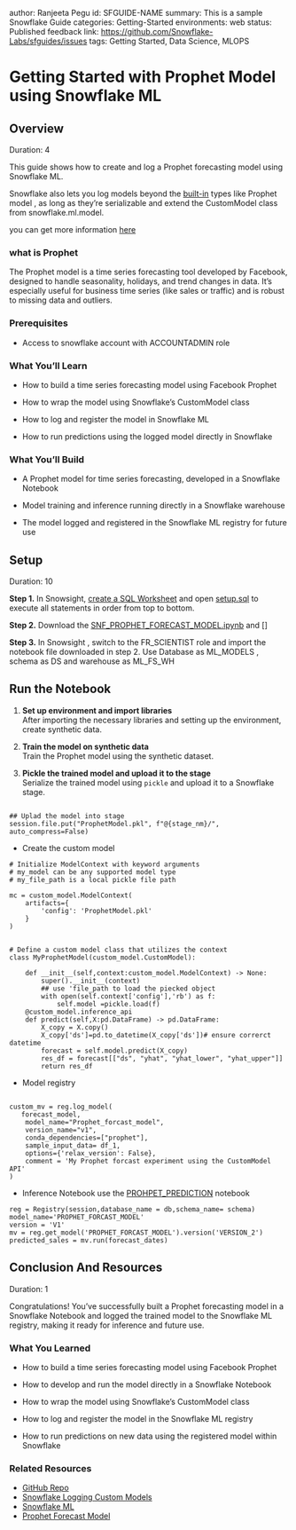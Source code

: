 author: Ranjeeta Pegu
id: SFGUIDE-NAME
summary: This is a sample Snowflake Guide
categories: Getting-Started
environments: web
status: Published 
feedback link: https://github.com/Snowflake-Labs/sfguides/issues
tags: Getting Started, Data Science, MLOPS 

# Getting Started with Prophet Model using Snowflake ML
<!-- ------------------------ -->
## Overview 
Duration: 4


This guide shows how to create and log a Prophet forecasting model using Snowflake ML. 

Snowflake also lets you log models beyond the [built-in](https://docs.snowflake.com/en/developer-guide/snowflake-ml/model-registry/built-in-models/overview) types like Prophet model , as long as they’re serializable and extend the CustomModel class from snowflake.ml.model.

you can get more information [here](https://docs.snowflake.com/en/developer-guide/snowflake-ml/model-registry/bring-your-own-model-types)

### what is Prophet
The Prophet model is a time series forecasting tool developed by Facebook, designed to handle seasonality, holidays, and trend changes in data. It’s especially useful for business time series (like sales or traffic) and is robust to missing data and outliers.

### Prerequisites
- Access to snowflake account with ACCOUNTADMIN role

### What You’ll Learn 
- How to build a time series forecasting model using Facebook Prophet

- How to wrap the model using Snowflake’s CustomModel class

- How to log and register the model in Snowflake ML

- How to run predictions using the logged model directly in Snowflake


### What You’ll Build 
- A Prophet model for time series forecasting, developed in a Snowflake Notebook

- Model training and inference running directly in a Snowflake warehouse

- The model logged and registered in the Snowflake ML registry for future use

<!-- ------------------------ -->
## Setup
Duration: 10

**Step 1.** In Snowsight, [create a SQL Worksheet](https://docs.snowflake.com/en/user-guide/ui-snowsight-worksheets-gs?_fsi=THrZMtDg,%20THrZMtDg&_fsi=THrZMtDg,%20THrZMtDg#create-worksheets-from-a-sql-file) and open [setup.sql](https://github.com/Snowflake-Labs/sfguide-getting-started-with-prophet-using-snowflake-ml/blob/main/setup.sql) to execute all statements in order from top to bottom.

**Step 2.** Download the [SNF_PROPHET_FORECAST_MODEL.ipynb](https://github.com/Snowflake-Labs/sfguide-getting-started-with-prophet-using-snowflake-ml/blob/main/SNF_PROPHET_FORCAST_MODEL.ipynb) and []

**Step 3.**  In Snowsight , switch to the FR_SCIENTIST role and import the notebook file downloaded in step 2. Use Database as ML_MODELS , schema as DS and warehouse as ML_FS_WH


<!-- ------------------------ -->
## Run the Notebook
1. **Set up environment and import libraries**  
   After importing the necessary libraries and setting up the environment, create synthetic data.

2. **Train the model on synthetic data**  
   Train the Prophet model using the synthetic dataset.

3. **Pickle the trained model and upload it to the stage**  
   Serialize the trained model using `pickle` and upload it to a Snowflake stage.

```pickle.dump(my_forcast_model, open('ProphetModel.pkl', 'wb'))

## Uplad the model into stage
session.file.put("ProphetModel.pkl", f"@{stage_nm}/", auto_compress=False)
```
- Create the custom model 
```
# Initialize ModelContext with keyword arguments
# my_model can be any supported model type
# my_file_path is a local pickle file path

mc = custom_model.ModelContext(
    artifacts={
        'config': 'ProphetModel.pkl'
    }
)


# Define a custom model class that utilizes the context
class MyProphetModel(custom_model.CustomModel):

    def __init__(self,context:custom_model.ModelContext) -> None:
        super().__init__(context)
        ## use 'file_path to load the piecked object
        with open(self.context['config'],'rb') as f:
            self.model =pickle.load(f)
    @custom_model.inference_api
    def predict(self,X:pd.DataFrame) -> pd.DataFrame:
        X_copy = X.copy()
        X_copy['ds']=pd.to_datetime(X_copy['ds'])# ensure correrct datetime
        forecast = self.model.predict(X_copy)
        res_df = forecast[["ds", "yhat", "yhat_lower", "yhat_upper"]]
        return res_df
```

- Model registry 
```reg = Registry(session,database_name = db,schema_name= schema)

custom_mv = reg.log_model(
   forecast_model,
    model_name="Prophet_forcast_model",
    version_name="v1",
    conda_dependencies=["prophet"],
    sample_input_data= df_1,
    options={'relax_version': False},
    comment = 'My Prophet forcast experiment using the CustomModel API'
)
```
- Inference Notebook
use the [PROHPET_PREDICTION](https://github.com/Snowflake-Labs/sfguide-getting-started-with-prophet-using-snowflake-ml/blob/main/PROPHET_PREDICTION.ipynb) notebook

```
reg = Registry(session,database_name = db,schema_name= schema)
model_name='PROPHET_FORCAST_MODEL'
version = 'V1'
mv = reg.get_model('PROPHET_FORCAST_MODEL').version('VERSION_2')
predicted_sales = mv.run(forecast_dates)
```

<!-- ------------------------ -->
## Conclusion And Resources
Duration: 1

Congratulations! You’ve successfully built a Prophet forecasting model in a Snowflake Notebook and logged the trained model to the Snowflake ML registry, making it ready for inference and future use.

### What You Learned
- How to build a time series forecasting model using Facebook Prophet

- How to develop and run the model directly in a Snowflake Notebook

- How to wrap the model using Snowflake’s CustomModel class

- How to log and register the model in the Snowflake ML registry

- How to run predictions on new data using the registered model within Snowflake

### Related Resources
- [GitHub Repo](https://github.com/Snowflake-Labs/sfguide-getting-started-with-prophet-using-snowflake-ml)
- [Snowflake Logging Custom Models](https://docs.snowflake.com/en/developer-guide/snowflake-ml/model-registry/bring-your-own-model-types)
- [Snowflake ML](https://www.snowflake.com/en/data-cloud/snowflake-ml/)
- [Prophet Forecast Model](https://facebook.github.io/prophet/docs/quick_start.html)

